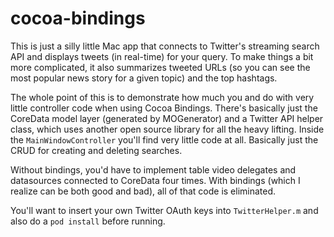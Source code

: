 # cocoa-bindings
This is just a silly little Mac app that connects to Twitter's streaming search API and displays tweets (in real-time) for your query. To make things a bit more complicated, it also summarizes tweeted URLs (so you can see the most popular news story for a given topic) and the top hashtags.

The whole point of this is to demonstrate how much you and do with very little controller code when using Cocoa Bindings. There's basically just the CoreData model layer (generated by MOGenerator) and a Twitter API helper class, which uses another open source library for all the heavy lifting. Inside the `MainWindowController` you'll find very little code at all. Basically just the CRUD for creating and deleting searches.

Without bindings, you'd have to implement table video delegates and datasources connected to CoreData four times. With bindings (which I realize can be both good and bad), all of that code is eliminated.

You'll want to insert your own Twitter OAuth keys into `TwitterHelper.m` and also do a `pod install` before running.
